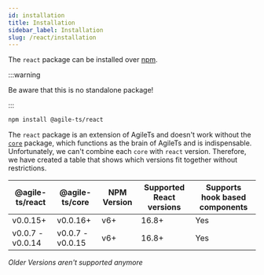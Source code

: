 ```yaml
---
id: installation
title: Installation
sidebar_label: Installation
slug: /react/installation
---
```


The `react` package can be installed over [npm](https://www.npmjs.com/).

:::warning

Be aware that this is no standalone package!

:::

```bash npm2yarn
npm install @agile-ts/react 
```

The `react` package is an extension of AgileTs and doesn't work without the [`core`](../core/Introduction.md) package,
which functions as the brain of AgileTs and is indispensable.
Unfortunately, we can't combine each `core` with `react` version.
Therefore, we have created a table that shows which versions fit together without restrictions.

| @agile-ts/react  | @agile-ts/core          | NPM Version              | Supported React versions | Supports hook based components    |
| ---------------- | ----------------------- | ------------------------ | -------------------------|---------------------------------- |
| v0.0.15+         | v0.0.16+                | v6+                      | 16.8+                    | Yes                               |
| v0.0.7 - v0.0.14 | v0.0.7 - v0.0.15        | v6+                      | 16.8+                    | Yes                               | 

_Older Versions aren't supported anymore_
